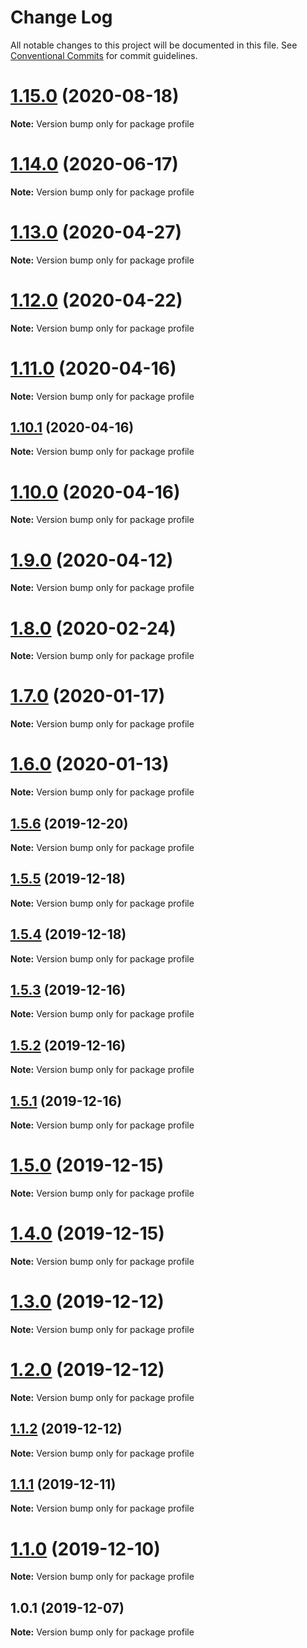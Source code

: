# Change Log

All notable changes to this project will be documented in this file.
See [Conventional Commits](https://conventionalcommits.org) for commit guidelines.

# [1.15.0](https://github.com/Chronoblog/gatsby-theme-chronoblog/compare/profile@1.14.0...profile@1.15.0) (2020-08-18)

**Note:** Version bump only for package profile





# [1.14.0](https://github.com/Chronoblog/gatsby-theme-chronoblog/compare/profile@1.13.0...profile@1.14.0) (2020-06-17)

**Note:** Version bump only for package profile





# [1.13.0](https://github.com/Chronoblog/gatsby-theme-chronoblog/compare/profile@1.12.0...profile@1.13.0) (2020-04-27)

**Note:** Version bump only for package profile





# [1.12.0](https://github.com/Chronoblog/gatsby-theme-chronoblog/compare/profile@1.11.0...profile@1.12.0) (2020-04-22)

**Note:** Version bump only for package profile





# [1.11.0](https://github.com/Chronoblog/gatsby-theme-chronoblog/compare/profile@1.10.1...profile@1.11.0) (2020-04-16)

**Note:** Version bump only for package profile





## [1.10.1](https://github.com/Chronoblog/gatsby-theme-chronoblog/compare/profile@1.10.0...profile@1.10.1) (2020-04-16)

**Note:** Version bump only for package profile





# [1.10.0](https://github.com/Chronoblog/gatsby-theme-chronoblog/compare/profile@1.9.0...profile@1.10.0) (2020-04-16)

**Note:** Version bump only for package profile





# [1.9.0](https://github.com/Chronoblog/gatsby-theme-chronoblog/compare/profile@1.8.0...profile@1.9.0) (2020-04-12)

**Note:** Version bump only for package profile





# [1.8.0](https://github.com/Chronoblog/gatsby-theme-chronoblog/compare/profile@1.7.0...profile@1.8.0) (2020-02-24)

**Note:** Version bump only for package profile





# [1.7.0](https://github.com/Chronoblog/gatsby-theme-chronoblog/compare/profile@1.6.0...profile@1.7.0) (2020-01-17)

**Note:** Version bump only for package profile





# [1.6.0](https://github.com/Chronoblog/gatsby-theme-chronoblog/compare/profile@1.5.6...profile@1.6.0) (2020-01-13)

**Note:** Version bump only for package profile





## [1.5.6](https://github.com/Chronoblog/gatsby-theme-chronoblog/compare/profile@1.5.5...profile@1.5.6) (2019-12-20)

**Note:** Version bump only for package profile





## [1.5.5](https://github.com/Chronoblog/gatsby-theme-chronoblog/compare/profile@1.5.4...profile@1.5.5) (2019-12-18)

**Note:** Version bump only for package profile





## [1.5.4](https://github.com/Chronoblog/gatsby-theme-chronoblog/compare/profile@1.5.3...profile@1.5.4) (2019-12-18)

**Note:** Version bump only for package profile





## [1.5.3](https://github.com/Ganevru/gatsby-theme-chronoblog/compare/profile@1.5.2...profile@1.5.3) (2019-12-16)

**Note:** Version bump only for package profile





## [1.5.2](https://github.com/Ganevru/gatsby-theme-chronoblog/compare/profile@1.5.1...profile@1.5.2) (2019-12-16)

**Note:** Version bump only for package profile





## [1.5.1](https://github.com/Ganevru/gatsby-theme-chronoblog/compare/profile@1.5.0...profile@1.5.1) (2019-12-16)

**Note:** Version bump only for package profile





# [1.5.0](https://github.com/Ganevru/gatsby-theme-chronoblog/compare/profile@1.4.0...profile@1.5.0) (2019-12-15)

**Note:** Version bump only for package profile





# [1.4.0](https://github.com/Ganevru/gatsby-theme-chronoblog/compare/profile@1.3.0...profile@1.4.0) (2019-12-15)

**Note:** Version bump only for package profile





# [1.3.0](https://github.com/Ganevru/gatsby-theme-chronoblog/compare/profile@1.2.0...profile@1.3.0) (2019-12-12)

**Note:** Version bump only for package profile





# [1.2.0](https://github.com/Ganevru/gatsby-theme-chronoblog/compare/profile@1.1.2...profile@1.2.0) (2019-12-12)

**Note:** Version bump only for package profile





## [1.1.2](https://github.com/Ganevru/gatsby-theme-chronoblog/compare/profile@1.1.1...profile@1.1.2) (2019-12-12)

**Note:** Version bump only for package profile





## [1.1.1](https://github.com/Ganevru/gatsby-theme-chronoblog/compare/profile@1.1.0...profile@1.1.1) (2019-12-11)

**Note:** Version bump only for package profile





# [1.1.0](https://github.com/Ganevru/gatsby-theme-chronoblog/compare/profile@1.0.1...profile@1.1.0) (2019-12-10)

**Note:** Version bump only for package profile





## 1.0.1 (2019-12-07)

**Note:** Version bump only for package profile
